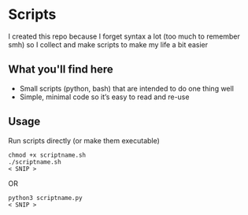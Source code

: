 # Scripts 

I created this repo because I forget syntax a lot (too much to remember smh) so I collect and make scripts to make my life a bit easier

## What you'll find here
- Small scripts (python, bash) that are intended to do one thing well 
- Simple, minimal code so it’s easy to read and re-use

## Usage 
Run scripts directly (or make them executable) 

```
chmod +x scriptname.sh 
./scriptname.sh
< SNIP >
```

OR 

```
python3 scriptname.py
< SNIP >
```
